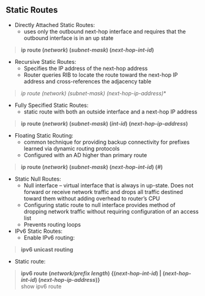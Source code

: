 ## Static Routes  
* Directly Attached Static Routes:  
  * uses only the outbound next-hop interface and requires that the outbound interface is in an up state  
> **ip route (*network*) (*subnet-mask*) (*next-hop-int-id*)**  
* Recursive Static Routes:  
  * Specifies the IP address of the next-hop address  
  * Router queries RIB to locate the route toward the next-hop IP address and cross-references the adjacency table  
> **ip route (*network*) (*subnet-mask*) (*next-hop-ip-address**)**  
* Fully Specified Static Routes:   
  * static route with both an outside interface and a next-hop IP address  
> **ip route (*network*) (*subnet-mask*) (*int-id*) (*next-hop-ip-address*)**  
* Floating Static Routing:  
  * common technique for providing backup connectivity for prefixes learned via dynamic routing protocols  
  * Configured with an AD higher than primary route  
> **ip route (*network*) (*subnet-mask*) (*next-hop-int-id*) (*#*)**  
* Static Null Routes:  
  * Null interface – virtual interface that is always in up-state. Does not forward or receive network traffic and drops all traffic destined toward them without adding overhead to router’s CPU  
  * Configuring static route to null interface provides method of dropping network traffic without requiring configuration of an access list  
  * Prevents routing loops  
* IPv6 Static Routes:  
  * Enable IPv6 routing:  
> **ipv6 unicast routing**  
  * Static route:  
> **ipv6 route (*network/prefix length*) {(*next-hop-int-id*) | (*next-hop-int-id*) (*next-hop-ip-address*)}**  
> show ipv6 route  



